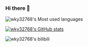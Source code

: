 ### Hi there 👋


![wky32768's Most used languages](https://github-readme-stats.vercel.app/api/top-langs?username=wky32768&show_icons=true&count_private=true&theme=gotham)

[![wky32768's GitHub stats](https://github-readme-stats.vercel.app/api?username=wky32768)](https://github.com/anuraghazra/github-readme-stats)

![wky32768's bilibili](https://stats.justsong.cn/api/bilibili/?id=220871609)



<!--
**wky32768/wky32768** is a ✨ _special_ ✨ repository because its `README.md` (this file) appears on your GitHub profile.

Here are some ideas to get you started:

- 🔭 I’m currently working on ...
- 🌱 I’m currently learning ...
- 👯 I’m looking to collaborate on ...
- 🤔 I’m looking for help with ...
- 💬 Ask me about ...
- 📫 How to reach me: ...
- 😄 Pronouns: ...
- ⚡ Fun fact: ...
-->

